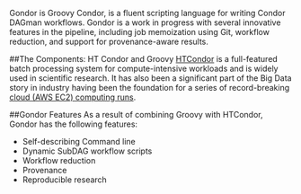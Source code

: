 Gondor is Groovy Condor, is a fluent scripting language for writing Condor DAGman workflows. Gondor is a work in progress with several innovative features in the pipeline, including job memoization using Git, workflow reduction, and support for provenance-aware results.

##The Components: HT Condor and Groovy
[HTCondor](http://research.cs.wisc.edu/htcondor/description.html) is a full-featured batch processing system for compute-intensive workloads and is widely used in scientific research.  It has also been a significant part of the Big Data story in industry having been the foundation for a series of record-breaking [cloud (AWS EC2) computing runs](http://www.cyclecomputing.com/discovery-invention/use-cases/).

##Gondor Features
As a result of combining Groovy with HTCondor, Gondor has the following features: 
* Self-describing Command line
* Dynamic SubDAG workflow scripts
* Workflow reduction
* Provenance
* Reproducible research
